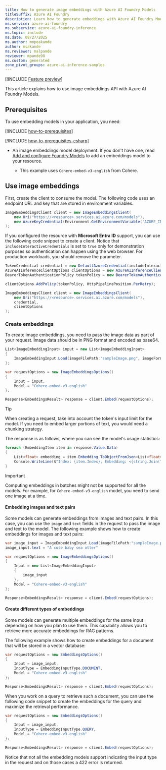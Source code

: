 ```yaml
---
title: How to generate image embeddings with Azure AI Foundry Models
titleSuffix: Azure AI Foundry
description: Learn how to generate embeddings with Azure AI Foundry Models
ms.service: azure-ai-foundry
ms.subservice: azure-ai-foundry-inference
ms.topic: include
ms.date: 08/27/2025
ms.author: mopeakande
author: msakande
ms.reviewer: malpande
reviewer: mpande98
ms.custom: generated
zone_pivot_groups: azure-ai-inference-samples
---
```


[!INCLUDE [Feature preview](~/reusable-content/ce-skilling/azure/includes/ai-studio/includes/feature-preview.md)]


This article explains how to use image embeddings API with Azure AI Foundry Models.


## Prerequisites

To use embedding models in your application, you need:

[!INCLUDE [how-to-prerequisites](../how-to-prerequisites.md)]

[!INCLUDE [how-to-prerequisites-csharp](../how-to-prerequisites-csharp.md)]

* An image embeddings model deployment. If you don't have one, read [Add and configure Foundry Models](../../how-to/create-model-deployments.md) to add an embeddings model to your resource.

  * This example uses `Cohere-embed-v3-english` from Cohere.

## Use image embeddings

First, create the client to consume the model. The following code uses an endpoint URL and key that are stored in environment variables.


```csharp
ImageEmbeddingsClient client = new ImageEmbeddingsClient(
    new Uri("https://<resource>.services.ai.azure.com/models"),
    new AzureKeyCredential(Environment.GetEnvironmentVariable("AZURE_INFERENCE_CREDENTIAL"))
);
```

If you configured the resource with **Microsoft Entra ID** support, you can use the following code snippet to create a client. Notice that `includeInteractiveCredentials` is set to `true` only for demonstration purposes so authentication can happen using the web browser. For production workloads, you should remove the parameter.

```csharp
TokenCredential credential = new DefaultAzureCredential(includeInteractiveCredentials: true);
AzureAIInferenceClientOptions clientOptions = new AzureAIInferenceClientOptions();
BearerTokenAuthenticationPolicy tokenPolicy = new BearerTokenAuthenticationPolicy(credential, new string[] { "https://cognitiveservices.azure.com/.default" });

clientOptions.AddPolicy(tokenPolicy, HttpPipelinePosition.PerRetry);

ImageEmbeddingsClient client = new ImageEmbeddingsClient(
    new Uri("https://<resource>.services.ai.azure.com/models"),
    credential,
    clientOptions
);
```

### Create embeddings

To create image embeddings, you need to pass the image data as part of your request. Image data should be in PNG format and encoded as base64.

```csharp
List<ImageEmbeddingInput> input = new List<ImageEmbeddingInput>
{
    ImageEmbeddingInput.Load(imageFilePath:"sampleImage.png", imageFormat:"png")
};

var requestOptions = new ImageEmbeddingsOptions()
{
    Input = input,
    Model = "Cohere-embed-v3-english"
};

Response<EmbeddingsResult> response = client.Embed(requestOptions);
```

> [!TIP]
> When creating a request, take into account the token's input limit for the model. If you need to embed larger portions of text, you would need a chunking strategy.

The response is as follows, where you can see the model's usage statistics:


```csharp
foreach (EmbeddingItem item in response.Value.Data)
{
    List<float> embedding = item.Embedding.ToObjectFromJson<List<float>>();
    Console.WriteLine($"Index: {item.Index}, Embedding: <{string.Join(", ", embedding)}>");
}
```

> [!IMPORTANT]
> Computing embeddings in batches might not be supported for all the models. For example, for `Cohere-embed-v3-english` model, you need to send one image at a time.

#### Embedding images and text pairs

Some models can generate embeddings from images and text pairs. In this case, you can use the `image` and `text` fields in the request to pass the image and text to the model. The following example shows how to create embeddings for images and text pairs:


```csharp
var image_input = ImageEmbeddingInput.Load(imageFilePath:"sampleImage.png", imageFormat:"png")
image_input.text = "A cute baby sea otter"

var requestOptions = new ImageEmbeddingsOptions()
{
    Input = new List<ImageEmbeddingInput>
    {
        image_input
    },
    Model = "Cohere-embed-v3-english"
};

Response<EmbeddingsResult> response = client.Embed(requestOptions);
```

#### Create different types of embeddings

Some models can generate multiple embeddings for the same input depending on how you plan to use them. This capability allows you to retrieve more accurate embeddings for RAG patterns. 

The following example shows how to create embeddings for a document that will be stored in a vector database:


```csharp
var requestOptions = new EmbeddingsOptions()
{
    Input = image_input,
    InputType = EmbeddingInputType.DOCUMENT, 
    Model = "Cohere-embed-v3-english"
};

Response<EmbeddingsResult> response = client.Embed(requestOptions);
```

When you work on a query to retrieve such a document, you can use the following code snippet to create the embeddings for the query and maximize the retrieval performance.


```csharp
var requestOptions = new EmbeddingsOptions()
{
    Input = image_input,
    InputType = EmbeddingInputType.QUERY,
    Model = "Cohere-embed-v3-english"
};

Response<EmbeddingsResult> response = client.Embed(requestOptions);
```

Notice that not all the embedding models support indicating the input type in the request and on those cases a 422 error is returned.
